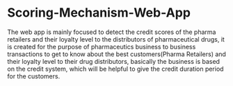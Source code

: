 # Scoring-Mechanism-Web-App
The web app is mainly focused to detect the credit scores of the pharma retailers and their loyalty level to the distributors of pharmaceutical drugs, it is created for the purpose of pharmaceutics business to business transactions to get to know about the best customers(Pharma Retailers) and their loyalty level to their drug distributors, basically the business is based on the credit system, which will be helpful to give the credit duration period for the customers.
